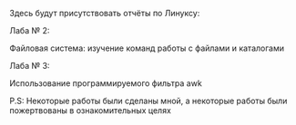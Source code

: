 Здесь будут присутствовать отчёты по Линуксу:

Лаба № 2: 

Файловая система: изучение команд работы с файлами и каталогами

Лаба № 3:

Использование программируемого фильтра awk

P.S: Некоторые работы были сделаны мной, а некоторые работы были пожертвованы в ознакомительных целях
